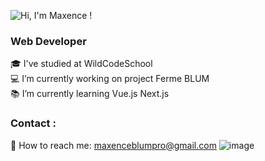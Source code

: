 
![Hi, I'm Maxence !](https://github.com/MaxenceBM/MaxenceBM/assets/114593307/84f9b971-9d0f-4e58-a69d-9ea544bfed7d)

### Web Developer
🎓 I've studied at WildCodeSchool </br>
💻 I’m currently working on project Ferme BLUM </br>
📚 I’m currently learning Vue.js Next.js

### Contact :
📧 How to reach me: maxenceblumpro@gmail.com
![image](https://github.com/MaxenceBM/MaxenceBM/assets/114593307/16084b8e-7d9d-4747-a31f-419ee143de19)

<!--
**MaxenceBM/MaxenceBM** is a ✨ _special_ ✨ repository because its `README.md` (this file) appears on your GitHub profile.

Here are some ideas to get you started:

- 🔭 I’m currently working on ...
- 🌱 I’m currently learning ...
- 👯 I’m looking to collaborate on ...
- 🤔 I’m looking for help with ...
- 💬 Ask me about ...
- 📫 How to reach me: ...
- 😄 Pronouns: ...
- ⚡ Fun fact: ...
-->
